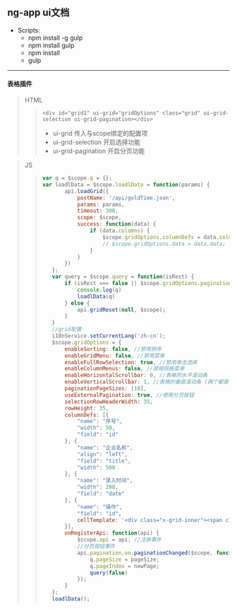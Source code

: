 ## ng-app ui文档

* Scripts:
	* npm install -g gulp
	* npm install gulp
	* npm install
	* gulp
--------------------
#### 表格插件
> HTML
> > ` <div id="grid1" ui-grid="gridOptions" class="grid" ui-grid-selection ui-grid-pagination></div> `
> > * ui-grid 传入与scope绑定的配置项
> > * ui-grid-selection 开启选择功能 
> > * ui-grid-pagination 开启分页功能

> JS
> > ```js
> > var q = $scope.q = {};
> > var loadlData = $scope.loadlData = function(params) {
> >        api.loadGrid({
> >            postName: '/api/goldTime.json',
> >            params: params,
> >            timeout: 300,
> >            scope: $scope,
> >            success: function(data) {
> >                if (data.columns) {
> >                    $scope.gridOptions.columnDefs = data.columns;
> >                    // $scope.gridOptions.data = data.data;
> >                }
> >            }
> >        })
> >    };
> >    var query = $scope.query = function(isRest) {
> >        if (isRest === false || $scope.gridOptions.paginationCurrentPage == 1) {
> >            console.log(q)
> >            loadlData(q)
> >        } else {
> >            api.gridReset(null, $scope);
> >        }
> >    }
> >    //grid配置
> >    i18nService.setCurrentLang('zh-cn');
> >    $scope.gridOptions = {
> >        enableSorting: false, //禁用排序
> >        enableGridMenu: false, //禁用菜单
> >        enableFullRowSelection: true, //禁用单击选择
> >        enableColumnMenus: false, //禁用网格菜单
> >        enableHorizontalScrollbar: 0, //表格的水平滚动条  
> >        enableVerticalScrollbar: 1, //表格的垂直滚动条 (两个都是 1-显示,0-不显
> >        paginationPageSizes: [10],
> >        useExternalPagination: true, //使用分页按钮
> >        selectionRowHeaderWidth: 35,
> >        rowHeight: 35,
> >        columnDefs: [{
> >            "name": "序号",
> >            "width": 50,
> >            "field": "id"
> >        }, {
> >            "name": "企业名称",
> >            "align": "left",
> >            "field": "title",
> >            "width": 500
> >        }, {
> >            "name": "录入时间",
> >            "width": 200,
> >            "field": "date"
> >        }, {
> >            "name": "操作",
> >            "field": "id",
> >            cellTemplate: '<div class="x-grid-inner"><span class="btn-text" ng-click="grid.appScope.preview(grid.getCellValue(row, > >col))">查看</span></div>'
> >        }],
> >        onRegisterApi: function(api) {
> >            $scope.api = api; //注册事件
> >            //分页按钮事件
> >            api.pagination.on.paginationChanged($scope, function(newPage, pageSize) {
> >                q.pageSize = pageSize;
> >                q.pageIndex = newPage;
> >                query(false)
> >            });
> >        }
> >    };
> >    loadlData();
> > ```